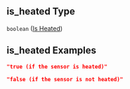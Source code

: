## is\_heated Type

`boolean` ([Is Heated](iea43_wra_data_model-properties-measurement-location-measurement-location-properties-measurement-point-measurement-point-properties-sensor-sensor-properties-is-heated.md))

## is\_heated Examples

```json
"true (if the sensor is heated)"
```

```json
"false (if the sensor is not heated)"
```

